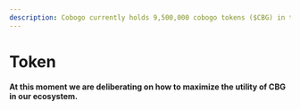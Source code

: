 ```yaml
---
description: Cobogo currently holds 9,500,000 cobogo tokens ($CBG) in the Treasury.
---
```


# Token

**At this moment we are deliberating on how to maximize the utility of CBG in our ecosystem.**
